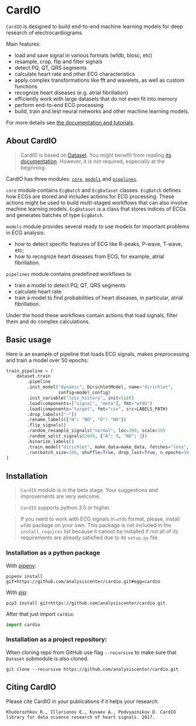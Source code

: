 # CardIO

`CardIO` is designed to build end-to-end machine learning models for deep research of electrocardiograms.

Main features:

* load and save signal in various formats (wfdb, blosc, etc)
* resample, crop, flip and filter signals
* detect PQ, QT, QRS segments
* calculate heart rate and other ECG characteristics
* apply complex transformations like fft and wavelets, as well as custom functions
* recognize heart diseases (e.g. atrial fibrillation)
* efficiently work with large datasets that do not even fit into memory
* perform end-to-end ECG processing
* build, train and test neural networks and other machine learning models.

For more details see [the documentation and tutorials](https://analysiscenter.github.io/cardio/).


## About CardIO

> CardIO is based on [Dataset](https://github.com/analysiscenter/dataset). You might benefit from reading [its documentation](https://analysiscenter.github.io/dataset).
However, it is not required, especially at the beginning.

CardIO has three modules: [``core``](https://analysiscenter.github.io/cardio/modules/core.html),
[``models``](https://analysiscenter.github.io/cardio/modules/models.html) and
[``pipelines``](https://analysiscenter.github.io/cardio/modules/pipelines.html).


``core`` module contains ``EcgBatch`` and ``EcgDataset`` classes.
``EcgBatch`` defines how ECGs are stored and includes actions for ECG processing. These actions might be used to build multi-staged workflows that can also involve machine learning models. ``EcgDataset`` is a class that stores indices of ECGs and generates batches of type ``EcgBatch``.

``models`` module provides several ready to use models for important problems in ECG analysis:
* how to detect specific features of ECG like R-peaks, P-wave, T-wave, etc;
* how to recognize heart diseases from ECG, for example, atrial fibrillation.

``pipelines`` module contains predefined workflows to
* train a model to detect PQ, QT, QRS segments
* calculate heart rate
* train a model to find probabilities of heart diseases, in particular, atrial fibrillation.

Under the hood these workflows contain actions that load signals, filter them and do complex calculations.


## Basic usage

Here is an example of pipeline that loads ECG signals, makes preprocessing and train a model over 50 epochs:
```python
train_pipeline = (
    dataset.train
        .pipeline
        .init_model("dynamic", DirichletModel, name="dirichlet",
                    config=model_config)
        .init_variable("loss_history", init=list)
        .load(components=["signal", "meta"], fmt="wfdb")
        .load(components="target", fmt="csv", src=LABELS_PATH)
        .drop_labels(["~"])
        .rename_labels({"N": "NO", "O": "NO"})
        .flip_signals()
        .random_resample_signals("normal", loc=300, scale=10)
        .random_split_signals(2048, {"A": 9, "NO": 3})
        .binarize_labels()
        .train_model("dirichlet", make_data=make_data, fetches="loss", save_to=V("loss_history"), mode="a")
        .run(batch_size=100, shuffle=True, drop_last=True, n_epochs=50)
)
```


## Installation

> `CardIO` module is in the beta stage. Your suggestions and improvements are very welcome.

> `CardIO` supports python 3.5 or higher.

> If you need to work with ECG signals in `wfdb` format, please, install `wfdb` package on your own. This package is not included in the `install_requires` list because it cannot be installed if not all of its requirements are already satisfied due to its `setup.py` file.


### Installation as a python package

With [pipenv](https://docs.pipenv.org/):

    pipenv install git+https://github.com/analysiscenter/cardio.git#egg=cardio

With [pip](https://pip.pypa.io/en/stable/):

    pip3 install git+https://github.com/analysiscenter/cardio.git

After that just import `cardio`:
```python
import cardio
```


### Installation as a project repository:

When cloning repo from GitHub use flag ``--recursive`` to make sure that ``Dataset`` submodule is also cloned.

    git clone --recursive https://github.com/analysiscenter/cardio.git


## Citing CardIO

Please cite CardIO in your publications if it helps your research.

    Khudorozhkov R., Illarionov E., Kuvaev A., Podvyaznikov D. CardIO library for data science research of heart signals. 2017.
